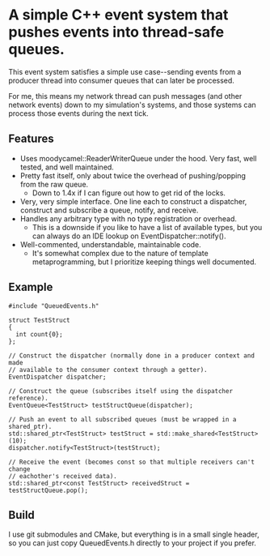 # A simple C++ event system that pushes events into thread-safe queues.
This event system satisfies a simple use case--sending events from a producer thread into consumer queues that can later be processed.

For me, this means my network thread can push messages (and other network events) down to my simulation's systems, and those systems can process those events during the next tick.

## Features
* Uses moodycamel::ReaderWriterQueue under the hood. Very fast, well tested, and well maintained.
* Pretty fast itself, only about twice the overhead of pushing/popping from the raw queue. 
  * Down to 1.4x if I can figure out how to get rid of the locks.
* Very, very simple interface. One line each to construct a dispatcher, construct and subscribe a queue, notify, and receive.
* Handles any arbitrary type with no type registration or overhead.
  * This is a downside if you like to have a list of available types, but you can always do an IDE lookup on EventDispatcher::notify().
* Well-commented, understandable, maintainable code.
  * It's somewhat complex due to the nature of template metaprogramming, but I prioritize keeping things well documented.

## Example
```
#include "QueuedEvents.h"

struct TestStruct
{
  int count{0};
};

// Construct the dispatcher (normally done in a producer context and made 
// available to the consumer context through a getter).
EventDispatcher dispatcher;

// Construct the queue (subscribes itself using the dispatcher reference).
EventQueue<TestStruct> testStructQueue(dispatcher);

// Push an event to all subscribed queues (must be wrapped in a shared_ptr).
std::shared_ptr<TestStruct> testStruct = std::make_shared<TestStruct>(10);
dispatcher.notify<TestStruct>(testStruct);

// Receive the event (becomes const so that multiple receivers can't change
// eachother's received data).
std::shared_ptr<const TestStruct> receivedStruct = testStructQueue.pop();
```

## Build
I use git submodules and CMake, but everything is in a small single header, so you can just copy QueuedEvents.h directly to your project if you prefer.
